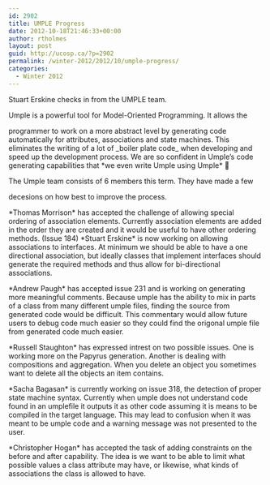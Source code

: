 ```yaml
---
id: 2902
title: UMPLE Progress
date: 2012-10-18T21:46:33+00:00
author: rtholmes
layout: post
guid: http://ucosp.ca/?p=2902
permalink: /winter-2012/2012/10/umple-progress/
categories:
  - Winter 2012
---
```

Stuart Erskine checks in from the UMPLE team.

Umple is a powerful tool for Model-Oriented Programming. It allows the
  
programmer to work on a more abstract level by generating code automatically for attributes, associations and state machines. This eliminates the writing of a lot of \_boiler plate code\_ when developing and speed up the development process. We are so confident in Umple&#8217;s code generating capabilities that \*we even write Umple using Umple\* 🙂

The Umple team consists of 6 members this term. They have made a few
  
decesions on how best to improve the process.

\*Thomas Morrison\* has accepted the challenge of allowing special ordering of association elements. Currently association elements are added in the order they are created and it would be useful to have other ordering methods. (Issue 184) \*Stuart Erskine\* is now working on allowing associations to interfaces. At minimum we should be able to have a one directional association, but ideally classes that implement interfaces should generate the required methods and thus allow for bi-directional associations.

\*Andrew Paugh\* has accepted issue 231 and is working on generating more meaningful comments. Because umple has the ability to mix in parts of a class from many different umple files, finding the source from generated code would be difficult. This commentary would allow future users to debug code much easier so they could find the origonal umple file from generated code much easier.

\*Russell Staughton\* has expressed intrest on two possible issues. One is working more on the Papyrus generation. Another is dealing with compositions and aggregation. When you delete an object you sometimes want to delete all the objects an item contains.

\*Sacha Bagasan\* is currently working on issue 318, the detection of proper state machine syntax. Currently when umple does not understand code found in an umplefile it outputs it as other code assuming it is means to be compiled in the target language. This may lead to confusion when it was meant to be umple code and a warning message was not presented to the user.

\*Christopher Hogan\* has accepted the task of adding constraints on the before and after capability. The idea is we want to be able to limit what possible values a class attribute may have, or likewise, what kinds of associations the class is allowed to have.